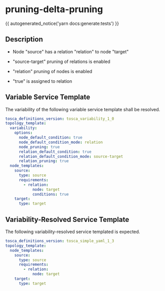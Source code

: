 # pruning-delta-pruning

{{ autogenerated_notice('yarn docs:generate:tests') }}

## Description

- Node "source" has a relation "relation" to node "target"
- "source-target" pruning of relations is enabled
- "relation" pruning of nodes is enabled

- "true" is assigned to relation


## Variable Service Template

The variability of the following variable service template shall be resolved.

```yaml linenums="1"
tosca_definitions_version: tosca_variability_1_0
topology_template:
  variability:
    options:
      node_default_condition: true
      node_default_condition_mode: relation
      node_pruning: true
      relation_default_condition: true
      relation_default_condition_mode: source-target
      relation_pruning: true
  node_templates:
    source:
      type: source
      requirements:
        - relation:
            node: target
            conditions: true
    target:
      type: target
```



## Variability-Resolved Service Template

The following variability-resolved service templated is expected.

```yaml linenums="1"
tosca_definitions_version: tosca_simple_yaml_1_3
topology_template:
  node_templates:
    source:
      type: source
      requirements:
        - relation:
            node: target
    target:
      type: target
```

